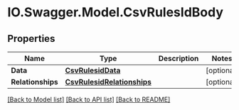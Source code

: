 # IO.Swagger.Model.CsvRulesIdBody
## Properties

Name | Type | Description | Notes
------------ | ------------- | ------------- | -------------
**Data** | [**CsvRulesidData**](CsvRulesidData.md) |  | [optional] 
**Relationships** | [**CsvRulesidRelationships**](CsvRulesidRelationships.md) |  | [optional] 

[[Back to Model list]](../README.md#documentation-for-models) [[Back to API list]](../README.md#documentation-for-api-endpoints) [[Back to README]](../README.md)

